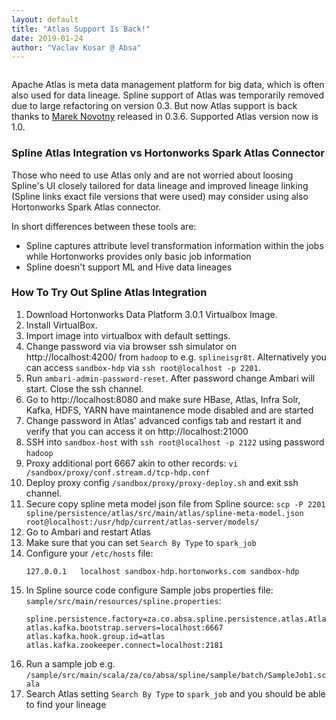 ```yaml
---
layout: default
title: "Atlas Support Is Back!"
date: 2019-01-24
author: "Vaclav Kosar @ Absa"
---
```

<img src="{{ site.url }}{{ site.baseurl }}/assets/spline-atlas-ingested-lineage.png" alt="" />

Apache Atlas is meta data management platform for big data, which is often also used for data lineage. Spline support of Atlas was temporarily removed due to large refactoring on version 0.3. But now Atlas support is back thanks to [Marek Novotny](https://github.com/mn-mikke) released in 0.3.6. Supported Atlas version now is 1.0.


### Spline Atlas Integration vs Hortonworks Spark Atlas Connector

Those who need to use Atlas only and are not worried about loosing Spline's UI closely tailored for data lineage and improved lineage linking (Spline links exact file versions that were used) may consider using also Hortonworks Spark Atlas connector.

In short differences between these tools are:
- Spline captures attribute level transformation information within the jobs while Hortonworks provides only basic job information
- Spline doesn't support ML and Hive data lineages


### How To Try Out Spline Atlas Integration

1. Download Hortonworks Data Platform 3.0.1 Virtualbox Image.
2. Install VirtualBox.
3. Import image into virtualbox with default settings.
4. Change password via via browser ssh simulator on http://localhost:4200/ from ```hadoop``` to e.g. ```splineisgr8t```. Alternatively you can access ```sandbox-hdp``` via ```ssh root@localhost -p 2201```.
5. Run ```ambari-admin-password-reset```. After password change Ambari will start. Close the ssh channel.
6. Go to  http://localhost:8080 and make sure HBase, Atlas, Infra Solr, Kafka, HDFS, YARN have maintanence mode disabled and are started
7. Change password in Atlas' advanced configs tab and restart it and verify that you can access it on http://localhost:21000
8. SSH into ```sandbox-host``` with ```ssh root@localhost -p 2122``` using password ```hadoop```
9. Proxy additional port 6667 akin to other records: ```vi /sandbox/proxy/conf.stream.d/tcp-hdp.conf``` 
10. Deploy proxy config ```/sandbox/proxy/proxy-deploy.sh``` and exit ssh channel.
11. Secure copy spline meta model json file from Spline source: ```scp -P 2201 spline/persistence/atlas/src/main/atlas/spline-meta-model.json root@localhost:/usr/hdp/current/atlas-server/models/```
12. Go to Ambari and restart Atlas
13. Make sure that you can set ```Search By Type``` to ```spark_job```
14. Configure your ```/etc/hosts``` file:
    ```
    127.0.0.1	localhost sandbox-hdp.hortonworks.com sandbox-hdp
    ```
15. In Spline source code configure Sample jobs properties file: ```sample/src/main/resources/spline.properties```:
    ```
    spline.persistence.factory=za.co.absa.spline.persistence.atlas.AtlasPersistenceFactory
    atlas.kafka.bootstrap.servers=localhost:6667
    atlas.kafka.hook.group.id=atlas
    atlas.kafka.zookeeper.connect=localhost:2181
    ```
16. Run a sample job e.g. ```/sample/src/main/scala/za/co/absa/spline/sample/batch/SampleJob1.scala```
17. Search Atlas setting ```Search By Type``` to ```spark_job``` and you should be able to find your lineage
